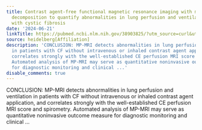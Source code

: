```yaml
---
title: Contrast agent-free functional magnetic resonance imaging with matrix pencil
  decomposition to quantify abnormalities in lung perfusion and ventilation in patients
  with cystic fibrosis
date: '2024-06-21'
linkTitle: https://pubmed.ncbi.nlm.nih.gov/38903825/?utm_source=curl&utm_medium=rss&utm_campaign=pubmed-2&utm_content=1FakS-2QOkCT8HsMOQP1bCRQ4YzyumYOmxmF0moLsQ3dFB1E9V&fc=20220326224207&ff=20240621182551&v=2.18.0.post9+e462414
source: heidelberg[Affiliation]
description: 'CONCLUSION: MP-MRI detects abnormalities in lung perfusion and ventilation
  in patients with CF without intravenous or inhaled contrast agent application, and
  correlates strongly with the well-established CE perfusion MRI score and spirometry.
  Automated analysis of MP-MRI may serve as quantitative noninvasive outcome measure
  for diagnostic monitoring and clinical ...'
disable_comments: true
---
```

CONCLUSION: MP-MRI detects abnormalities in lung perfusion and ventilation in patients with CF without intravenous or inhaled contrast agent application, and correlates strongly with the well-established CE perfusion MRI score and spirometry. Automated analysis of MP-MRI may serve as quantitative noninvasive outcome measure for diagnostic monitoring and clinical ...